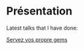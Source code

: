 # Présentation

Latest talks that I have done:

[Servez vos propre gems](http://go-talks.appspot.com/github.com/martinos/presentations/serveur_de_gems.slide#1)
